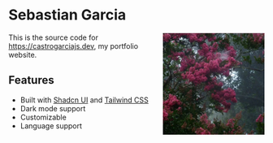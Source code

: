 # Sebastian Garcia

<img src="./public/sebastian.jpg" width="200" align="right" alt="the jsr logo">

This is the source code for https://castrogarciajs.dev, my portfolio website.

## Features
- Built with [Shadcn UI](https://ui.shadcn.com) and [Tailwind CSS](https://tailwindcss.com)
- Dark mode support
- Customizable
- Language support
